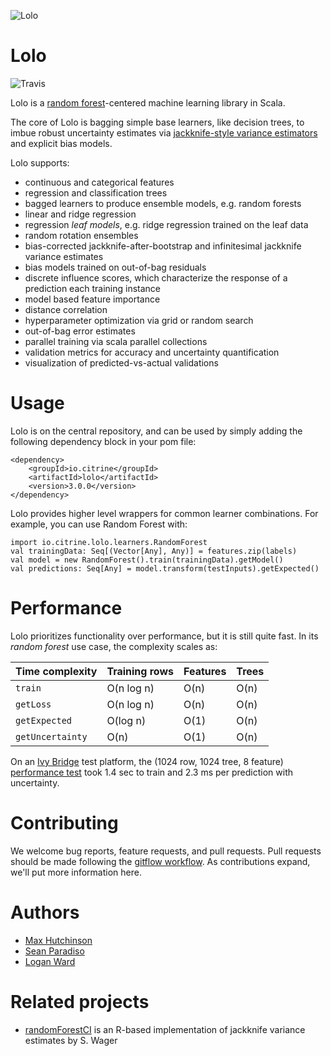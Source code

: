 ![Lolo](https://upload.wikimedia.org/wikipedia/commons/thumb/a/a8/Rainy_Lake_in_Lolo_National_Forest.jpg/284px-Rainy_Lake_in_Lolo_National_Forest.jpg)

Lolo
====

![Travis](https://travis-ci.org/CitrineInformatics/lolo.svg?branch=develop)

Lolo is a [random forest](https://en.wikipedia.org/wiki/Lolo_National_Forest)-centered machine learning library in Scala.

The core of Lolo is bagging simple base learners, like decision trees, to imbue robust uncertainty estimates via 
[jackknife-style variance estimators](http://jmlr.org/papers/volume15/wager14a/wager14a.pdf) and explicit bias models.

Lolo supports:
 * continuous and categorical features
 * regression and classification trees
 * bagged learners to produce ensemble models, e.g. random forests
 * linear and ridge regression
 * regression _leaf models_, e.g. ridge regression trained on the leaf data
 * random rotation ensembles
 * bias-corrected jackknife-after-bootstrap and infinitesimal jackknife variance estimates
 * bias models trained on out-of-bag residuals
 * discrete influence scores, which characterize the response of a prediction each training instance
 * model based feature importance
 * distance correlation
 * hyperparameter optimization via grid or random search
 * out-of-bag error estimates
 * parallel training via scala parallel collections
 * validation metrics for accuracy and uncertainty quantification
 * visualization of predicted-vs-actual validations

# Usage
Lolo is on the central repository, and can be used by simply adding the following dependency block in your pom file:
```
<dependency>
    <groupId>io.citrine</groupId>
    <artifactId>lolo</artifactId>
    <version>3.0.0</version>
</dependency>
```
Lolo provides higher level wrappers for common learner combinations.
For example, you can use Random Forest with:
```
import io.citrine.lolo.learners.RandomForest
val trainingData: Seq[(Vector[Any], Any)] = features.zip(labels)
val model = new RandomForest().train(trainingData).getModel()
val predictions: Seq[Any] = model.transform(testInputs).getExpected()
```

# Performance
Lolo prioritizes functionality over performance, but it is still quite fast.  In its _random forest_ use case, the complexity scales as:

| Time complexity | Training rows | Features | Trees |
|-------|--------|-------|-------|
| `train` | O(n log n) | O(n) | O(n) |
| `getLoss` | O(n log n) | O(n) | O(n) |
| `getExpected` | O(log n) | O(1) | O(n) |
| `getUncertainty` | O(n) | O(1) | O(n) |

On an [Ivy Bridge](http://ark.intel.com/products/77780/Intel-Core-i7-4930K-Processor-12M-Cache-up-to-3_90-GHz) test platform, the (1024 row, 1024 tree, 8 feature) [performance test](src/test/scala/io/citrine/lolo/PerformanceTest.scala) took 1.4 sec to train and 2.3 ms per prediction with uncertainty.


# Contributing
We welcome bug reports, feature requests, and pull requests.  Pull requests should be made following the [gitflow workflow](https://www.atlassian.com/git/tutorials/comparing-workflows/feature-branch-workflow).  As contributions expand, we'll put more information here.

# Authors
 * [Max Hutchinson](https://github.com/maxhutch/)
 * [Sean Paradiso](https://github.com/sparadiso)
 * [Logan Ward](https://github.com/WardLT)
 
# Related projects
 * [randomForestCI](https://github.com/swager/randomForestCI) is an R-based implementation of jackknife variance estimates by S. Wager
